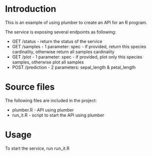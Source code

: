 # Introduction

This is an example of using plumber to create an API for an R program. 

The service is exposing several endpoints as following:

* GET /status - return the status of the service
* GET /samples - 1 parameter: spec - if provided, return this species cardinality, otherwise return all samples cardinality
* GET /plot - 1 parameter: spec - if provided, plot only this species samples, otherwise plot all samples
* POST /prediction - 2 parameters: sepal_length & petal_length

# Source files

The following files are included in the project:
* plumber.R - API using plumber
* run_it.R - script to start the API using plumber

# Usage

To start the service, run run_it.R